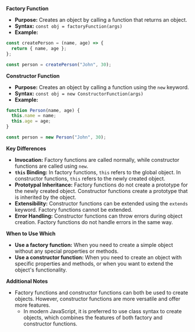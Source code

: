 **Factory Function**

* **Purpose:** Creates an object by calling a function that returns an object.
* **Syntax:** `const obj = factoryFunction(args)`
* **Example:**

```javascript
const createPerson = (name, age) => {
  return { name, age };
};

const person = createPerson("John", 30);
```

**Constructor Function**

* **Purpose:** Creates an object by calling a function using the `new` keyword.
* **Syntax:** `const obj = new ConstructorFunction(args)`
* **Example:**

```javascript
function Person(name, age) {
  this.name = name;
  this.age = age;
}

const person = new Person("John", 30);
```

**Key Differences**

* **Invocation:** Factory functions are called normally, while constructor functions are called using `new`.
* **`this` Binding:** In factory functions, `this` refers to the global object. In constructor functions, `this` refers to the newly created object.
* **Prototypal Inheritance:** Factory functions do not create a prototype for the newly created object. Constructor functions create a prototype that is inherited by the object.
* **Extensibility:** Constructor functions can be extended using the `extends` keyword. Factory functions cannot be extended.
* **Error Handling:** Constructor functions can throw errors during object creation. Factory functions do not handle errors in the same way.

**When to Use Which**

* **Use a factory function:** When you need to create a simple object without any special properties or methods.
* **Use a constructor function:** When you need to create an object with specific properties and methods, or when you want to extend the object's functionality.

**Additional Notes**

* Factory functions and constructor functions can both be used to create objects. However, constructor functions are more versatile and offer more features.
	* In modern JavaScript, it is preferred to use class syntax to create objects, which combines the features of both factory and constructor functions.  